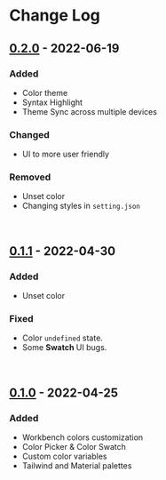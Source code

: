 # Change Log

## [0.2.0] - 2022-06-19

### Added

- Color theme
- Syntax Highlight
- Theme Sync across multiple devices

### Changed

- UI to more user friendly

### Removed

- Unset color
- Changing styles in `setting.json`

</br>

## [0.1.1] - 2022-04-30

### Added

- Unset color

### Fixed

- Color `undefined` state.
- Some **Swatch** UI bugs.

</br>

## [0.1.0] - 2022-04-25

### Added

- Workbench colors customization
- Color Picker & Color Swatch
- Custom color variables
- Tailwind and Material palettes

[0.2.0]: https://github.com/sudoaugustin/vslook/compare/v0.1.1...v0.2.0
[0.1.1]: https://github.com/sudoaugustin/vslook/compare/v0.1.0...v0.1.1
[0.1.0]: https://github.com/sudoaugustin/vslook/releases/tag/v0.1.0
